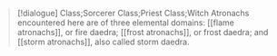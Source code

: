 >[!dialogue] Class;Sorcerer Class;Priest Class;Witch
Atronachs encountered here are of three elemental domains: [[flame atronachs]], or fire daedra; [[frost atronachs]], or frost daedra; and [[storm atronachs]], also called storm daedra.